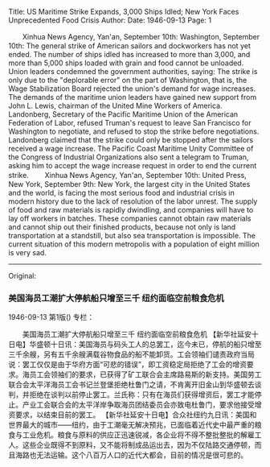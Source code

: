 Title: US Maritime Strike Expands, 3,000 Ships Idled; New York Faces Unprecedented Food Crisis
Author:
Date: 1946-09-13
Page: 1

　　Xinhua News Agency, Yan'an, September 10th: Washington, September 10th: The general strike of American sailors and dockworkers has not yet ended. The number of ships idled has increased to more than 3,000, and more than 5,000 ships loaded with grain and food cannot be unloaded. Union leaders condemned the government authorities, saying: The strike is only due to the "deplorable error" on the part of Washington, that is, the Wage Stabilization Board rejected the union's demand for wage increases. The demands of the maritime union leaders have gained new support from John L. Lewis, chairman of the United Mine Workers of America. Landonberg, Secretary of the Pacific Maritime Union of the American Federation of Labor, refused Truman's request to leave San Francisco for Washington to negotiate, and refused to stop the strike before negotiations. Landonberg claimed that the strike could only be stopped after the sailors received a wage increase. The Pacific Coast Maritime Unity Committee of the Congress of Industrial Organizations also sent a telegram to Truman, asking him to accept the wage increase request in order to end the current strike.
　　Xinhua News Agency, Yan'an, September 10th: United Press, New York, September 9th: New York, the largest city in the United States and the world, is facing the most serious food and industrial crisis in modern history due to the lack of resolution of the labor unrest. The supply of food and raw materials is rapidly dwindling, and companies will have to lay off workers in batches. These companies cannot obtain raw materials and cannot ship out their finished products, because not only is land transportation at a standstill, but also sea transportation is impossible. The current situation of this modern metropolis with a population of eight million is very sad.



<hr /> 

Original: 


### 美国海员工潮扩大停航船只增至三千  纽约面临空前粮食危机

1946-09-13
第1版()
专栏：

　　美国海员工潮扩大停航船只增至三千
    纽约面临空前粮食危机
    【新华社延安十日电】华盛顿十日讯：美国海员与码头工人的总罢工，迄今未已，停航的船只增至三千余艘，另有五千余艘满载谷物食品的船不能卸货。工会领袖们谴责政府当局说：罢工仅仅是由于华府方面“可悲的错误”，即工资稳定局拒绝了工会的增资要求。海员工会领袖们的要求，已获得了矿工联合会主席路易斯的新支持。美国劳工联合会太平洋海员工会书记兰登堡拒绝杜鲁门之请，不肯离开旧金山到华盛顿去谈判，并拒绝在谈判以前停止罢工。兰氏称：只有在海员们获得增资后，罢工才能停止。产业工会联合会的太平洋岸争取海员团结委员会亦致电杜鲁门，要求他接受增资要求，以结束目前的罢工。
    【新华社延安十日电】合众社纽约九日讯：美国和世界最大的城市——纽约，由于工潮毫无解决预兆，已面临着近代史中最严重的粮食与工业危机。粮食与原料的供应正迅速锐减，各企业将不得不整批整批的解雇工人。这些企业既得不到原料，又不能将制成品运出去，因为不仅陆路交通停顿，而且海路也无法运输。这个八百万人口的近代大都会，目前的情况是很可悲的。
